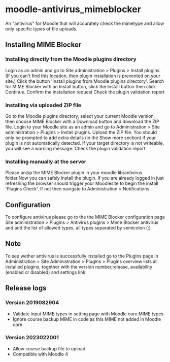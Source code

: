# moodle-antivirus_mimeblocker

An "antivirus" for Moodle that will accurately check the mimetype and allow only specific types of file uploads.

## Installing MIME Blocker

### Installing directly from the Moodle plugins directory
Login as an admin and go to Site administration > Plugins > Install plugins. (If you can't find this location, then plugin installation is prevented on your site.)
Click the button 'Install plugins from Moodle plugins directory'.
Search for MIME Blocker  with an Install button, click the Install button then click Continue.
Confirm the installation request
Check the plugin validation report

### Installing via uploaded ZIP file
Go to the Moodle plugins directory, select your current Moodle version, then choose MIME Blocker with a Download button and download the ZIP file.
Login to your Moodle site as an admin and go to Administration > Site administration > Plugins > Install plugins.
Upload the ZIP file. You should only be prompted to add extra details (in the Show more section) if your plugin is not automatically detected.
If your target directory is not writeable, you will see a warning message.
Check the plugin validation report

### Installing manually at the server
Please unzip the MIME Blocker plugin in your moodle lib/antivirus folder.Now you can safely install the plugin.
If you are already logged in just refreshing the browser should trigger your Moodlesite to begin the install 'Plugins Check'.
If not then navigate to Administration > Notifications.

## Configuration
To configure antivirus please go to the the MIME Blocker configuration page Site administration > Plugins > Antivirus plugins > Mime Blocker antivirus and add the list of allowed types, all types separated by semicolon (;)


## Note
To see wether  antivirus is successfully installed go to the Plugins page in Administration > Site Administration > Plugins > Plugins overview lists all installed plugins, together with the version number,release, availability (enabled or disabled) and settings link

## Release logs

### Version 2019082904
- Validate input MIME types in setting page with Moodle core MIME types
- Ignore course backup MIME in code as this MIME not added in Moodle core

### Version 2023022001
- Allow course backup file to upload
- Compatible with Moodle 4

